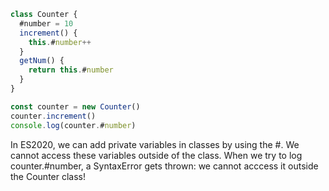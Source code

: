 ```js
class Counter {
  #number = 10
  increment() {
    this.#number++
  }
  getNum() {
    return this.#number
  }
}

const counter = new Counter()
counter.increment()
console.log(counter.#number)
```


In ES2020, we can add private variables in classes by using the #. We cannot access these variables outside of the class. When we try to log counter.#number, a SyntaxError gets thrown: we cannot acccess it outside the Counter class!
